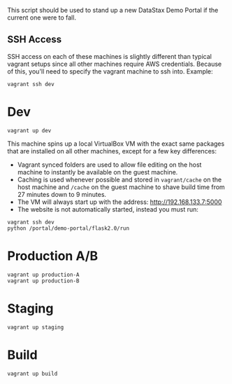 This script should be used to stand up a new DataStax Demo Portal
if the current one were to fall.

## SSH Access

SSH access on each of these machines is slightly different than typical vagrant
setups since all other machines require AWS credentials. Because of this, you'll
need to specify the vagrant machine to ssh into. Example:

    vagrant ssh dev

# Dev

    vagrant up dev

This machine spins up a local VirtualBox VM with the exact same packages that
are installed on all other machines, except for a few key differences:

* Vagrant synced folders are used to allow file editing on the host machine to
instantly be available on the guest machine.
* Caching is used whenever possible and stored in `vagrant/cache` on the host
machine and `/cache` on the guest machine to shave build time from 27 minutes
down to 9 minutes.
* The VM will always start up with the address: http://192.168.133.7:5000
* The website is not automatically started, instead you must run:

```
vagrant ssh dev
python /portal/demo-portal/flask2.0/run
```

# Production A/B

    vagrant up production-A
    vagrant up production-B

# Staging

    vagrant up staging

# Build

    vagrant up build

